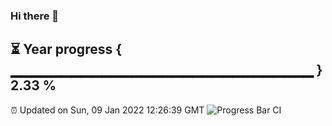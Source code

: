 ### Hi there 👋
⏳ Year progress { ▁▁▁▁▁▁▁▁▁▁▁▁▁▁▁▁▁▁▁▁▁▁▁▁▁▁▁▁▁▁ } 2.33 %
---
⏰ Updated on Sun, 09 Jan 2022 12:26:39 GMT
![Progress Bar CI](https://github.com/liununu/liununu/workflows/Progress%20Bar%20CI/badge.svg)
